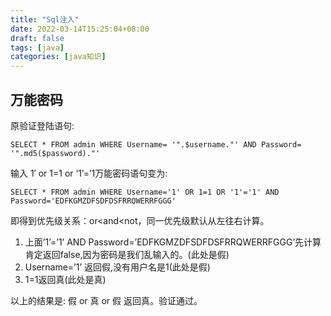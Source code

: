 ```yaml
---
title: "Sql注入"
date: 2022-03-14T15:25:04+08:00
draft: false
tags: [java]
categories: [java知识]
---
```

## 万能密码

原验证登陆语句:

```mysql
SELECT * FROM admin WHERE Username= '".$username."' AND Password= '".md5($password)."'
```

输入 1′ or 1=1 or ‘1’=’1万能密码语句变为:

```mysql
SELECT * FROM admin WHERE Username='1' OR 1=1 OR '1'='1' AND Password='EDFKGMZDFSDFDSFRRQWERRFGGG'
```

即得到优先级关系：or<and<not，同一优先级默认从左往右计算。

1. 上面’1’=’1’ AND Password=’EDFKGMZDFSDFDSFRRQWERRFGGG’先计算肯定返回false,因为密码是我们乱输入的。(此处是假)
2. Username=’1’ 返回假,没有用户名是1(此处是假)
3. 1=1返回真(此处是真)

以上的结果是: 假 or 真 or 假 返回真。验证通过。